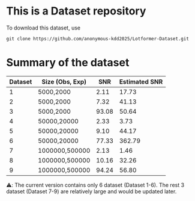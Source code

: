 # This is a Dataset repository
To download this dataset, use 
```
git clone https://github.com/anonymous-kdd2025/Lotformer-Dataset.git
```

# Summary of the dataset
|Dataset|Size (Obs, Exp)|SNR|Estimated SNR|
|----|----|----|----|
|1 | 5000,2000| 2.11|17.73|
|2 | 5000,2000|7.32|41.13|
|3 | 5000,2000 |93.08|50.64|
|4 | 50000,20000| 2.33|3.73|
|5 | 50000,20000| 9.10|44.17|
|6 | 50000,20000|77.33|362.79|
|7 | 1000000,500000|2.13|1.46|
|8 | 1000000,500000|10.16|32.26|
|9 | 1000000,500000|94.24|56.80|

⚠️: The current version contains only 6 dataset (Dataset 1-6). The rest 3 dataset (Dataset 7-9) are relatively large and would be updated later.
